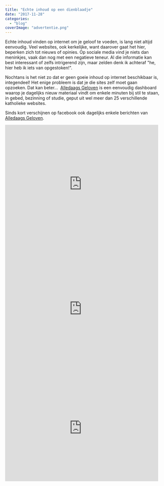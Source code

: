 ```yaml
---
title: "Echte inhoud op een dienblaadje"
date: "2017-11-28"
categories: 
  - "blog"
coverImage: "advertentie.png"
---
```


Echte inhoud vinden op internet om je geloof te voeden, is lang niet altijd eenvoudig. Veel websites, ook kerkelijke, want daarover gaat het hier, beperken zich tot nieuws of opinies. Op sociale media vind je niets dan meninkjes, vaak dan nog met een negatieve teneur. Al die informatie kan best interessant of zelfs intrigerend zijn, maar zelden denk ik achteraf "he, hier heb ik iets van opgestoken!".

Nochtans is het niet zo dat er geen goeie inhoud op internet beschikbaar is, integendeel! Het enige probleem is dat je die sites zelf moet gaan opzoeken. Dat kan beter...  [Alledaags Geloven](http://alledaags.gelovenleren.net/) is een eenvoudig dashboard waarop je dagelijks nieuw materiaal vindt om enkele minuten bij stil te staan, in gebed, bezinning of studie, geput uit wel meer dan 25 verschillende katholieke websites.

Sinds kort verschijnen op facebook ook dagelijks enkele berichten van [Alledaags Geloven](https://www.facebook.com/alledaagsgeloven/).

<iframe style="border: none; overflow: hidden;" src="https://www.facebook.com/plugins/post.php?href=https%3A%2F%2Fwww.facebook.com%2Falledaagsgeloven%2Fposts%2F713263772217249&amp;width=500" width="500" height="386" frameborder="0" scrolling="no"></iframe>

<iframe style="border: none; overflow: hidden;" src="https://www.facebook.com/plugins/post.php?href=https%3A%2F%2Fwww.facebook.com%2Falledaagsgeloven%2Fposts%2F712472088963084&amp;width=500" width="500" height="430" frameborder="0" scrolling="no"></iframe>

<iframe style="border: none; overflow: hidden;" src="https://www.facebook.com/plugins/post.php?href=https%3A%2F%2Fwww.facebook.com%2Falledaagsgeloven%2Fposts%2F712056155671344&amp;width=500" width="500" height="348" frameborder="0" scrolling="no"></iframe>
